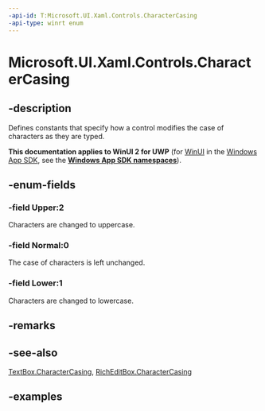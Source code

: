 ```yaml
---
-api-id: T:Microsoft.UI.Xaml.Controls.CharacterCasing
-api-type: winrt enum
---
```


<!-- Enumeration syntax.
public enum CharacterCasing : int
-->

# Microsoft.UI.Xaml.Controls.CharacterCasing

## -description

Defines constants that specify how a control modifies the case of characters as they are typed.

**This documentation applies to WinUI 2 for UWP** (for [WinUI](/windows/apps/winui/winui3/) in the [Windows App SDK](/windows/apps/windows-app-sdk/), see the **[Windows App SDK namespaces](/windows/windows-app-sdk/api/winrt/)**).

## -enum-fields

### -field Upper:2

Characters are changed to uppercase.

### -field Normal:0

The case of characters is left unchanged.

### -field Lower:1

Characters are changed to lowercase.

## -remarks

## -see-also

[TextBox.CharacterCasing](textbox_charactercasing.md), [RichEditBox.CharacterCasing](richeditbox_charactercasing.md)

## -examples

